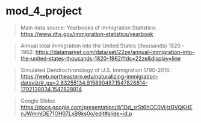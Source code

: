 # mod_4_project

>Main data source:
Yearbooks of Immigration Statistics:
https://www.dhs.gov/immigration-statistics/yearbook

>Annual total immigration into the United States (thousands) 1820 – 1962:
https://datamarket.com/data/set/22ze/annual-immigration-into-the-united-states-thousands-1820-1962#!ds=22ze&display=line

>Simulated Dendrochronology of U.S. Immigration 1790-2016:
https://web.northeastern.edu/naturalizing-immigration-dataviz/#_ga=2.83255134.915890487.1547828814-1702138034.1547828814

>Google Slides
https://docs.google.com/presentation/d/1Dd_srSt6hCC0VHzBVQKHEnJWmmlDE71OH07LxB9ks0o/edit#slide=id.p
